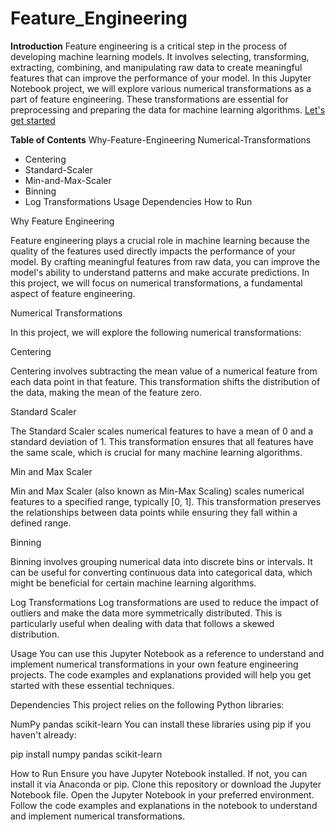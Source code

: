 # Feature_Engineering

__Introduction__
Feature engineering is a critical step in the process of developing machine learning models. It involves selecting, transforming, extracting, combining, and manipulating raw data to create meaningful features that can improve the performance of your model. In this Jupyter Notebook project, we will explore various numerical transformations as a part of feature engineering. These transformations are essential for preprocessing and preparing the data for machine learning algorithms. [Let's get started](Feature_Engineering.ipynb)

__Table of Contents__
Why-Feature-Engineering
Numerical-Transformations
  * Centering
  * Standard-Scaler
  * Min-and-Max-Scaler
  * Binning
  * Log Transformations
Usage
Dependencies
How to Run


Why Feature Engineering <a name="Why-Feature-Engineering"></a>

Feature engineering plays a crucial role in machine learning because the quality of the features used directly impacts the performance of your model. By crafting meaningful features from raw data, you can improve the model's ability to understand patterns and make accurate predictions. In this project, we will focus on numerical transformations, a fundamental aspect of feature engineering.


Numerical Transformations <a name="Numerical-Transformations"></a>

In this project, we will explore the following numerical transformations:

Centering <a name="Centering"></a>

Centering involves subtracting the mean value of a numerical feature from each data point in that feature. This transformation shifts the distribution of the data, making the mean of the feature zero.

Standard Scaler <a name="Standard-Scaler"></a>

The Standard Scaler scales numerical features to have a mean of 0 and a standard deviation of 1. This transformation ensures that all features have the same scale, which is crucial for many machine learning algorithms.

Min and Max Scaler <a name="Min-And-Max-Scaler"></a>

Min and Max Scaler (also known as Min-Max Scaling) scales numerical features to a specified range, typically [0, 1]. This transformation preserves the relationships between data points while ensuring they fall within a defined range.

Binning <a name="Binning"></a>

Binning involves grouping numerical data into discrete bins or intervals. It can be useful for converting continuous data into categorical data, which might be beneficial for certain machine learning algorithms.

Log Transformations <a name="Log-Transformations"></a>
Log transformations are used to reduce the impact of outliers and make the data more symmetrically distributed. This is particularly useful when dealing with data that follows a skewed distribution.

Usage <a name="Usage"></a>
You can use this Jupyter Notebook as a reference to understand and implement numerical transformations in your own feature engineering projects. The code examples and explanations provided will help you get started with these essential techniques.

Dependencies <a name="Dependencies"></a>
This project relies on the following Python libraries:

NumPy
pandas
scikit-learn
You can install these libraries using pip if you haven't already:

pip install numpy pandas scikit-learn


How to Run <a name="how-to-run"></a>
Ensure you have Jupyter Notebook installed. If not, you can install it via Anaconda or pip.
Clone this repository or download the Jupyter Notebook file.
Open the Jupyter Notebook in your preferred environment.
Follow the code examples and explanations in the notebook to understand and implement numerical transformations.



